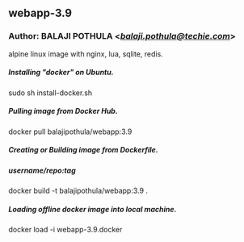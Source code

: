 ## webapp-3.9
### Author: BALAJI POTHULA <*balaji.pothula@techie.com*>

alpine linux image with nginx, lua, sqlite, redis.

##### Installing "docker" on Ubuntu.
sudo sh install-docker.sh

##### Pulling image from Docker Hub.
docker pull balajipothula/webapp:3.9

##### Creating or Building image from Dockerfile.
##### username/repo:tag
docker build -t balajipothula/webapp:3.9 .

##### Loading offline docker image into local machine.
docker load -i webapp-3.9.docker
